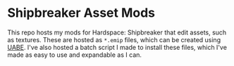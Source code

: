 # Shipbreaker Asset Mods
This repo hosts my mods for Hardspace: Shipbreaker that edit assets, such as textures. These are hosted as `*.emip` files, which can be created using [UABE](https://github.com/DerPopo/UABE). I've also hosted a batch script I made to install these files, which I've made as easy to use and expandable as I can.
